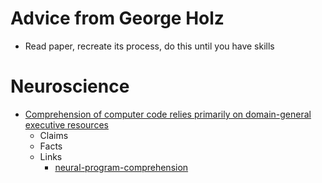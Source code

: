 # Advice from George Holz
- Read paper, recreate its process, do this until you have skills


# Neuroscience
- [Comprehension of computer code relies primarily on domain-general executive resources](https://www.biorxiv.org/content/10.1101/2020.04.16.045732v1.full.pdf)
  - Claims
  - Facts
  - Links
    - [neural-program-comprehension](https://github.com/ALFA-group/neural-program-comprehension)